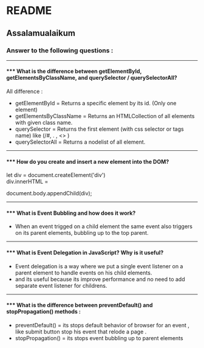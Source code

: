 # README

## Assalamualaikum


### Answer to the following questions :

---
#### *** What is the difference between getElementById, getElementsByClassName, and querySelector / querySelectorAll?  
All difference :

- getElementById = Returns a specific element by its id. (Only one element)  
- getElementsByClassName = Returns an HTMLCollection of all elements with given class name.  
- querySelector = Returns the first element (with css selector or tags name) like (/#, . , <> )  
- querySelectorAll = Returns a nodelist of all element.  

---

#### *** How do you create and insert a new element into the DOM?

let div = document.createElement('div')  
div.innerHTML =  

document.body.appendChild(div);  

---

#### *** What is Event Bubbling and how does it work?

- When an event trigged on a child element the same event also triggers on its parent elements, bubbling up to the top parent.  

---

#### *** What is Event Delegation in JavaScript? Why is it useful?

- Event delegation is a way where we put a single event listener on a parent element to handle events on his child elements.  
- and its useful because its improve performance and no need to add separate event listener for childrens.  

---

#### *** What is the difference between preventDefault() and stopPropagation() methods :

- preventDefault() = its stops default behavior of browser for an event , like submit button stop his event that relode a page .  
- stopPropagation() = its stops event bubbling up to parent elements

